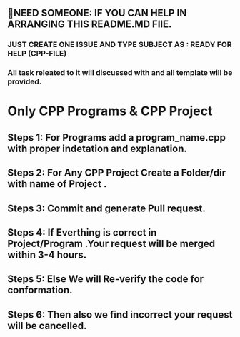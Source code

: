 ## 📢NEED SOMEONE: IF YOU CAN HELP IN ARRANGING THIS README.MD FIlE.
### JUST CREATE ONE ISSUE AND TYPE SUBJECT AS : READY FOR HELP (CPP-FILE)
### All task releated to it will discussed with and all template will be provided.

# Only CPP Programs & CPP Project 
## Steps 1: For Programs add a program_name.cpp with proper indetation and explanation.
## Steps 2: For Any CPP Project Create a Folder/dir with name of Project .
## Steps 3: Commit and generate Pull request.
## Steps 4: If Everthing is correct in Project/Program .Your request will be merged within 3-4 hours.
## Steps 5: Else We will Re-verify the code for conformation.
## Steps 6: Then also we find incorrect your request will be cancelled.



